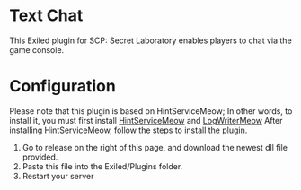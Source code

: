 # Text Chat
This Exiled plugin for SCP: Secret Laboratory enables players to chat via the game console.
#  Configuration
Please note that this plugin is based on HintServiceMeow; In other words, to install it, you must first install [HintServiceMeow](https://github.com/MeowServer/HintServiceMeow) and [LogWriterMeow](https://github.com/MeowServer/LogWritterMeow)
After installing HintServiceMeow, follow the steps to install the plugin.
1.	Go to release on the right of this page, and download the newest dll file provided.
2.	Paste this file into the Exiled/Plugins folder.
3.	Restart your server
